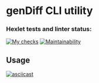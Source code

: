 # genDiff CLI utility

### Hexlet tests and linter status:
[![My checks](https://github.com/dosh322/frontend-project-lvl2/workflows/on-push-checks/badge.svg)](https://github.com/dosh322/frontend-project-lvl2/actions/on-push-checks)
[![Maintainability](https://api.codeclimate.com/v1/badges/a0cbd2c8970c284cdda0/maintainability)](https://codeclimate.com/github/dosh322/frontend-project-lvl2/maintainability)

## Usage
[![asciicast](https://asciinema.org/a/aeISDZczgUusn9z1HR3r8LCsQ.svg)](https://asciinema.org/a/aeISDZczgUusn9z1HR3r8LCsQ)
